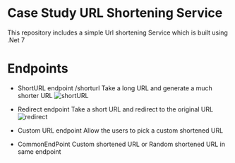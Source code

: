# Case Study URL Shortening Service
This repository includes a simple Url shortening Service which is built using .Net 7

# Endpoints
- ShortURL endpoint /shorturl
  Take a long URL and generate a much shorter URL 
![shortURL](https://github.com/yasingulgor1/CSURLShortening/assets/68474557/4e54e7cf-a13c-4632-aaf6-84fbc544bee7)

- Redirect endpoint
  Take a short URL and redirect to the original URL
![redirect](https://github.com/yasingulgor1/CSURLShortening/assets/68474557/07bc8f29-f60e-4c07-9e49-c48f5faf6b8c)


- Custom URL endpoint
  Allow the users to pick a custom shortened URL

- CommonEndPoint
  Custom shortened URL or Random shortened URL in same endpoint
